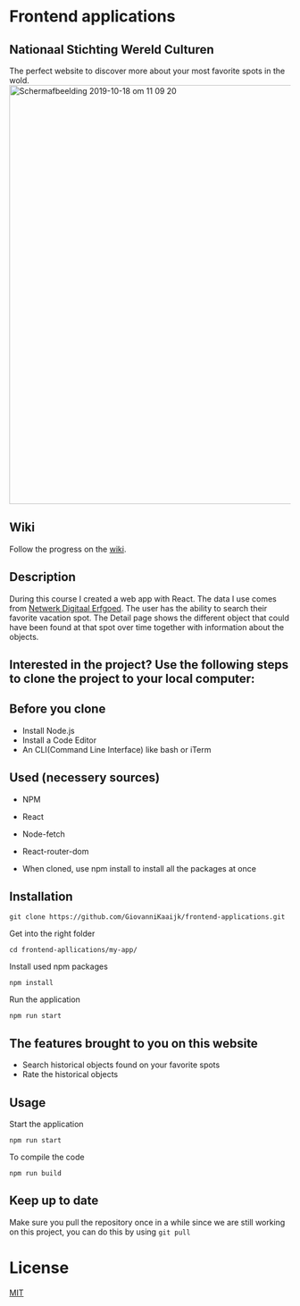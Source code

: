 # Frontend applications
## Nationaal Stichting Wereld Culturen

The perfect website to discover more about your most favorite spots in the wold.
<img width="750" alt="Schermafbeelding 2019-10-18 om 11 09 20" src="https://user-images.githubusercontent.com/43671292/67081614-c4770180-f197-11e9-8463-0415960e1102.png">
## Wiki

Follow the progress on the [wiki](https://github.com/GiovanniKaaijk/frontend-applications/wiki).

## Description

During this course I created a web app with React. The data I use comes from [Netwerk Digitaal Erfgoed](https://www.netwerkdigitaalerfgoed.nl/). The user has the ability to search their favorite vacation spot. The Detail page shows the different object that could have been found at that spot over time together with information about the objects.

## Interested in the project? Use the following steps to clone the project to your local computer:

## Before you clone

* Install Node.js
* Install a Code Editor
* An CLI(Command Line Interface) like bash or iTerm

## Used (necessery sources)

* NPM
* React
* Node-fetch
* React-router-dom

* When cloned, use npm install to install all the packages at once

## Installation

```
git clone https://github.com/GiovanniKaaijk/frontend-applications.git
```
Get into the right folder
```
cd frontend-apllications/my-app/
```
Install used npm packages
```
npm install
```
Run the application
```
npm run start
```


## The features brought to you on this website
- Search historical objects found on your favorite spots
- Rate the historical objects

## Usage
Start the application
```
npm run start
```
To compile the code
```
npm run build
```

## Keep up to date
Make sure you pull the repository once in a while since we are still working on this project, you can do this by using ```git pull```

# License
[MIT](https://github.com/GiovanniKaaijk/frontend-applications/blob/master/LICENSE)
